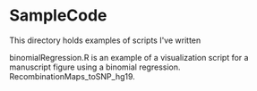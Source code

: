 # SampleCode
This directory holds examples of scripts I've written

binomialRegression.R is an example of a visualization script for a manuscript figure using a binomial regression.
RecombinationMaps_toSNP_hg19.
